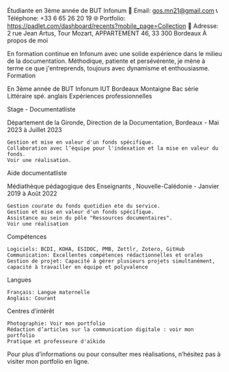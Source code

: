 Étudiante en 3ème année de BUT Infonum
📧 Email: gos.mn21@gmail.com
📞 Téléphone: +33 6 65 26 20 19
🌐 Portfolio: https://padlet.com/dashboard/recents?mobile_page=Collection
📍 Adresse: 2 rue Jean Artus, Tour Mozart, APPARTEMENT 46, 33 300 Bordeaux
À propos de moi

En formation continue en Infonum avec une solide expérience dans le milieu de la documentation. Méthodique, patiente et persévérente, je mène à terme ce que j'entreprends, toujours avec dynamisme et enthousiasme.
Formation

En 3ème année de BUT Infonum IUT Bordeaux Montaigne Bac série Littéraire spé. anglais
Expériences professionnelles

Stage - Documentatliste

Département de la Gironde, 
Direction de la Documentation, Bordeaux - Mai 2023 à Juillet 2023

    Gestion et mise en valeur d'un fonds spécifique.
    Collaboration avec l’équipe pour l'indexation et la mise en valeur du fonds.
    Voir une réalisation.

Aide documentatliste

Médiathèque pédagogique des Enseignants , Nouvelle-Calédonie - Janvier 2019 à Août 2022

    Gestion courate du fonds quotidien ete du service.
    Gestion et mise en valeur d'un fonds spécifique.
    Assistance au sein du pôle "Ressources documentaires".
    Voir une réalisation

Compétences

    Logiciels: BCDI, KOHA, ESIDOC, PMB, Zettlr, Zotero, GitHub
    Communication: Excellentes compétences rédactionnelles et orales
    Gestion de projet: Capacité à gérer plusieurs projets simultanément, capacité à travailler en équipe et polyvalence 

Langues

    Français: Langue maternelle
    Anglais: Courant

Centres d’intérêt

    Photographie: Voir mon portfolio
    Rédaction d’articles sur la communication digitale : voir mon portfolio
    Pratique et professeure d'aïkido
    

Pour plus d’informations ou pour consulter mes réalisations, n’hésitez pas à visiter mon portfolio en ligne.
